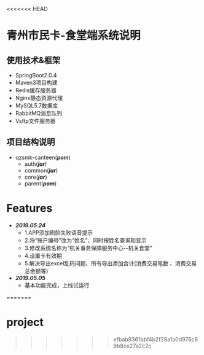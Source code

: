 <<<<<<< HEAD
# 青州市民卡-食堂端系统说明

## 使用技术&框架

- SpringBoot2.0.4
- Maven3项目构建
- Redis缓存服务器
- Nginx静态资源代理
- MySQL5.7数据库
- RabbitMQ消息队列
- Vsftp文件服务器

## 项目结构说明

- qzsmk-canteen(**_pom_**)
    - auth(**_jar_**)
    - common(**_jar_**)
    - core(**_jar_**)
    - parent(**_pom_**)
    
# Features

- **_2019.05.24_**
    - 1.APP添加刷脸失败语音提示
    - 2.将“账户编号”改为“姓名”，同时按姓名查询和显示
    - 3.修改系统名称为“机关事务保障服务中心--机关食堂”
    - 4.设置卡有效期
    - 5.解决导出excel乱码问题、所有导出添加合计(消费交易笔数 、消费交易总金额等)
- **_2019.05.05_**
    - 基本功能完成，上线试运行

=======
# project
>>>>>>> efbab9361bbf4b2f28a1a0d976c89b8ce27a2c2c
